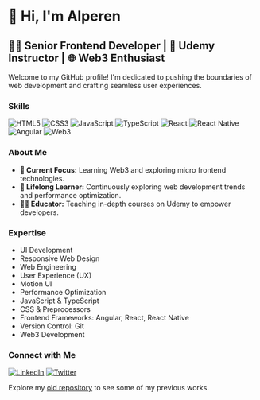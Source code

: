 # 👋 Hi, I'm Alperen

## 👨‍💻 Senior Frontend Developer | 🌱 Udemy Instructor | 🌐 Web3 Enthusiast

Welcome to my GitHub profile! I'm dedicated to pushing the boundaries of web development and crafting seamless user experiences.

### Skills
![HTML5](https://img.shields.io/badge/HTML5-E34F26?style=for-the-badge&logo=html5&logoColor=white)
![CSS3](https://img.shields.io/badge/CSS3-1572B6?style=for-the-badge&logo=css3&logoColor=white)
![JavaScript](https://img.shields.io/badge/JavaScript-F7DF1E?style=for-the-badge&logo=javascript&logoColor=black)
![TypeScript](https://img.shields.io/badge/TypeScript-007ACC?style=for-the-badge&logo=typescript&logoColor=white)
![React](https://img.shields.io/badge/React-20232A?style=for-the-badge&logo=react&logoColor=61DAFB)
![React Native](https://img.shields.io/badge/React%20Native-20232A?style=for-the-badge&logo=react&logoColor=61DAFB)
![Angular](https://img.shields.io/badge/Angular-DD0031?style=for-the-badge&logo=angular&logoColor=white)
![Web3](https://img.shields.io/badge/Web3-F16822?style=for-the-badge&logo=web3.js&logoColor=white)

### About Me
- **🔭 Current Focus:** Learning Web3 and exploring micro frontend technologies.
- **🌱 Lifelong Learner:** Continuously exploring web development trends and performance optimization.
- **👨‍🏫 Educator:** Teaching in-depth courses on Udemy to empower developers.

### Expertise
- UI Development
- Responsive Web Design
- Web Engineering
- User Experience (UX)
- Motion UI
- Performance Optimization
- JavaScript & TypeScript
- CSS & Preprocessors
- Frontend Frameworks: Angular, React, React Native
- Version Control: Git
- Web3 Development

### Connect with Me
[![LinkedIn](https://img.shields.io/badge/LinkedIn-0077B5?style=for-the-badge&logo=linkedin&logoColor=white)](https://www.linkedin.com/in/iamalperen)
[![Twitter](https://img.shields.io/badge/Twitter-1DA1F2?style=for-the-badge&logo=twitter&logoColor=white)](https://x.com/alp3r3n)

Explore my [old repository](https://github.com/alperentalaslioglu) to see some of my previous works.
